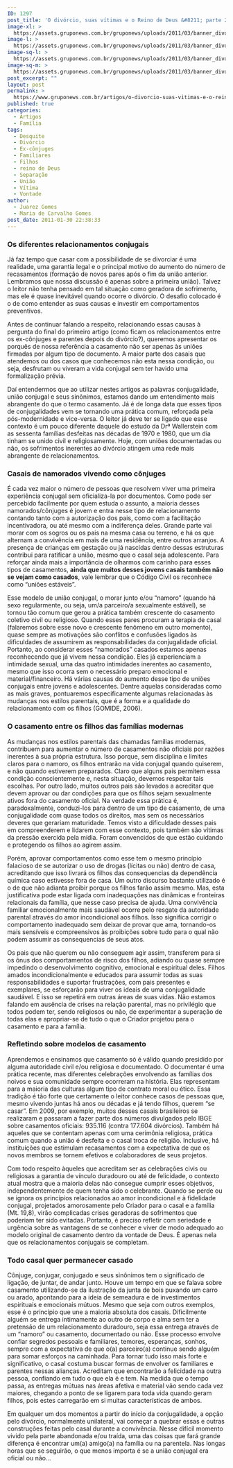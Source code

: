 ```yaml
---
ID: 1297
post_title: 'O divórcio, suas vítimas e o Reino de Deus &#8211; parte 2'
image-xl: >
  https://assets.gruponews.com.br/gruponews/uploads/2011/03/banner_divorcio_parte2.jpg
image-l: >
  https://assets.gruponews.com.br/gruponews/uploads/2011/03/banner_divorcio_parte2.jpg
image-sq-l: >
  https://assets.gruponews.com.br/gruponews/uploads/2011/03/banner_divorcio_parte2.jpg
image-sq-m: >
  https://assets.gruponews.com.br/gruponews/uploads/2011/03/banner_divorcio_parte2-720x666.jpg
post_excerpt: ""
layout: post
permalink: >
  https://www.gruponews.com.br/artigos/o-divorcio-suas-vitimas-e-o-reino-de-deus-parte-2
published: true
categories:
  - Artigos
  - Família
tags:
  - Desquite
  - Divórcio
  - Ex-cônjuges
  - Familiares
  - Filhos
  - reino de Deus
  - Separação
  - União
  - Vítima
  - Vontade
author:
  - Juarez Gomes
  - Maria de Carvalho Gomes
post_date: 2011-01-30 22:38:33
---
```

<h3>Os diferentes relacionamentos conjugais</h3>
Já faz tempo que casar com a possibilidade de se divorciar é uma realidade, uma garantia legal e o principal motivo do aumento do número de recasamentos (formação de novos pares após o fim da união anterior. Lembramos que nossa discussão é apenas sobre a primeira união). Talvez o leitor não tenha pensado em tal situação como geradora de sofrimento, mas ele é quase inevitável quando ocorre o divórcio. O desafio colocado é o de como entender as suas causas e investir em comportamentos preventivos.

Antes de continuar falando a respeito, relacionando essas causas à pergunta do final do primeiro artigo (como ficam os relacionamentos entre os ex-cônjuges e parentes depois do divórcio?), queremos apresentar os porquês de nossa referência a casamento não ser apenas às uniões firmadas por algum tipo de documento. A maior parte dos casais que atendemos ou dos casos que conhecemos não esta nessa condição, ou seja, desfrutam ou viveram a vida conjugal sem ter havido uma formalização prévia.

Daí entendermos que ao utilizar nestes artigos as palavras conjugalidade, união conjugal e seus sinônimos, estamos dando um entendimento mais abrangente do que o termo casamento. Já é de longa data que esses tipos de conjugalidades vem se tornando uma prática comum, reforçada pela pós-modernidade e vice-versa. O leitor já deve ter se ligado que esse contexto é um pouco diferente daquele do estudo da Drª Wallerstein com as sessenta famílias desfeitas nas décadas de 1970 e 1980, que um dia tinham se unido civil e religiosamente. Hoje, com uniões documentadas ou não, os sofrimentos inerentes ao divórcio atingem uma rede mais abrangente de relacionamentos.
<h3>Casais de namorados vivendo como cônjuges</h3>
É cada vez maior o número de pessoas que resolvem viver uma primeira experiência conjugal sem oficializa-la por documentos. Como pode ser percebido facilmente por quem estuda o assunto, a maioria desses namorados/cônjuges é jovem e entra nesse tipo de relacionamento contando tanto com a autorização dos pais, como com a facilitação incentivadora, ou até mesmo com a indiferença deles. Grande parte vai morar com os sogros ou os pais na mesma casa ou terreno, e há os que alternam a convivência em mais de uma residência, entre outros arranjos. A presença de crianças em gestação ou já nascidas dentro dessas estruturas contribui para ratificar a união, mesmo que o casal seja adolescente. Para reforçar ainda mais a importância de olharmos com carinho para esses tipos de casamentos, <strong>ainda que muitos desses jovens casais também não se vejam como casados</strong>, vale lembrar que o Código Civil os reconhece como “uniões estáveis”.

Esse modelo de união conjugal, o morar junto e/ou “namoro” (quando há sexo regularmente, ou seja, um/a parceiro/a sexualmente estável), se tornou tão comum que gerou a prática também crescente do casamento coletivo civil ou religioso. Quando esses pares procuram a terapia de casal (falaremos sobre esse novo e crescente fenômeno em outro momento), quase sempre as motivações são conflitos e confusões ligados às dificuldades de assumirem as responsabilidades da conjugalidade oficial. Portanto, ao considerar esses “namorados” casados estamos apenas reconhecendo que já vivem nessa condição. Eles já experienciam a intimidade sexual, uma das quatro intimidades inerentes ao casamento, mesmo que isso ocorra sem o necessário preparo emocional e material/financeiro. Há várias causas do aumento desse tipo de uniões conjugais entre jovens e adolescentes. Dentre aquelas consideradas como as mais graves, pontuaremos especificamente algumas relacionadas às mudanças nos estilos parentais, que é a forma e a qualidade do relacionamento com os filhos (GOMIDE, 2006).
<h3>O casamento entre os filhos das famílias modernas</h3>
As mudanças nos estilos parentais das chamadas famílias modernas, contribuem para aumentar o número de casamentos não oficiais por razões inerentes à sua própria estrutura. Isso porque, sem disciplina e limites claros para o namoro, os filhos entrarão na vida conjugal quando quiserem, e não quando estiverem preparados. Claro que alguns pais permitem essa condição conscientemente e, nesta situação, devemos respeitar tais escolhas. Por outro lado, muitos outros pais são levados a acreditar que devem aprovar ou dar condições para que os filhos sejam sexualmente ativos fora do casamento oficial. Na verdade essa prática é, paradoxalmente, conduzi-los para dentro de um tipo de casamento, de uma conjugalidade com quase todos os direitos, mas sem os necessários deveres que gerariam maturidade. Temos visto a dificuldade desses pais em compreenderem e lidarem com esse contexto, pois também são vítimas da pressão exercida pela mídia. Foram convencidos de que estão cuidando e protegendo os filhos ao agirem assim.

Porém, aprovar comportamentos como esse tem o mesmo princípio falacioso de se autorizar o uso de drogas (lícitas ou não) dentro de casa, acreditando que isso livrará os filhos das consequencias da dependência química caso estivesse fora de casa. Um outro discurso bastante utilizado é o de que não adianta proibir porque os filhos farão assim mesmo. Mas, esta justificativa pode estar ligada com inadequações nas dinâmicas e fronteiras relacionais da família, que nesse caso precisa de ajuda. Uma convivência familiar emocionalmente mais saudável ocorre pelo resgate da autoridade parental através do amor incondicional aos filhos. Isso significa corrigir o comportamento inadequado sem deixar de provar que ama, tornando-os mais sensíveis e compreensivos às proibições sobre tudo para o qual não podem assumir as consequencias de seus atos.

Os pais que não querem ou não conseguem agir assim, transferem para si os ônus dos comportamentos de risco dos filhos, adiando ou quase sempre impedindo o desenvolvimento cognitivo, emocional e espiritual deles. Filhos amados incondicionalmente e educados para assumir todas as suas responsabilidades e suportar frustrações, com pais presentes e exemplares, se esforçarão para viver os ideais de uma conjugalidade saudável. E isso se repetirá em outras áreas de suas vidas. Não estamos falando em ausência de crises na relação parental, mas no privilégio que todos podem ter, sendo religiosos ou não, de experimentar a superação de todas elas e apropriar-se de tudo o que o Criador projetou para o casamento e para a família.
<h3>Refletindo sobre modelos de casamento</h3>
Aprendemos e ensinamos que casamento só é válido quando presidido por alguma autoridade civil e/ou religiosa e documentado. O documentar é uma prática recente, mas diferentes celebrações envolvendo as famílias dos noivos e sua comunidade sempre ocorreram na história. Elas representam para a maioria das culturas algum tipo de contrato moral ou ético. Essa tradição é tão forte que certamente o leitor conhece casos de pessoas que, mesmo vivendo juntas há anos ou décadas e já tendo filhos, querem “se casar”. Em 2009, por exemplo, muitos desses casais brasileiros se realizaram e passaram a fazer parte dos números divulgados pelo IBGE sobre casamentos oficiais: 935.116 (contra 177.604 divórcios). Também há aqueles que se contentam apenas com uma cerimônia religiosa, prática comum quando a união é desfeita e o casal troca de religião. Inclusive, há instituições que estimulam recasamentos com a expectativa de que os novos membros se tornem efetivos e colaboradores de seus projetos.

Com todo respeito àqueles que acreditam ser as celebrações civis ou religiosas a garantia de vínculo duradouro ou até de felicidade, o contexto atual mostra que a maioria delas não consegue cumprir esses objetivos, independentemente de quem tenha sido o celebrante. Quando se perde ou se ignora os princípios relacionados ao amor incondicional e à fidelidade conjugal, projetados amorosamente pelo Criador para o casal e a família (Mt. 19,8), virão complicadas crises geradoras de sofrimentos que poderiam ter sido evitadas. Portanto, é preciso refletir com seriedade e urgência sobre as vantagens de se conhecer e viver de modo adequado ao modelo original de casamento dentro da vontade de Deus. É apenas nela que os relacionamentos conjugais se completam.
<h3>Todo casal quer permanecer casado</h3>
Cônjuge, conjugar, conjugado e seus sinônimos tem o significado de ligação, de juntar, de andar junto. Houve um tempo em que se falava sobre casamento utilizando-se da ilustração da junta de bois puxando um carro ou arado, apontando para a ideia de semeadura e de investimentos espirituais e emocionais mútuos. Mesmo que seja com outros exemplos, esse é o princípio que une a maioria absoluta dos casais. Dificilmente alguém se entrega intimamente ao outro de corpo e alma sem ter a pretensão de um relacionamento duradouro, seja essa entrega através de um “namoro” ou casamento, documentado ou não. Esse processo envolve confiar segredos pessoais e familiares, temores, esperanças, sonhos, sempre com a expectativa de que o(a) parceiro(a) continue sendo alguém para somar esforços na caminhada. Para tornar tudo isso mais forte e significativo, o casal costuma buscar formas de envolver os familiares e parentes nessas alianças. Acreditam que encontrarão a felicidade na outra pessoa, confiando em tudo o que ela é e tem. Na medida que o tempo passa, as entregas mútuas nas áreas afetiva e material vão sendo cada vez maiores, chegando a ponto de se ligarem para toda vida quando geram filhos, pois estes carregarão em si muitas características de ambos.

Em qualquer um dos momentos a partir do início da conjugalidade, a opção pelo divórcio, normalmente unilateral, vai começar a quebrar essas e outras construções feitas pelo casal durante a convivência. Nesse difícil momento vivido pela parte abandonada e/ou traída, uma das coisas que fará grande diferença é encontrar um(a) amigo(a) na família ou na parentela. Nas longas horas que se seguirão, o que menos importa é se a união conjugal era oficial ou não...